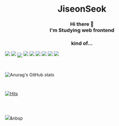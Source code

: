 <h1 align="center">JiseonSeok</h1>


<h3 align="center"> 
  Hi there 👋 <br/>
I'm Studying web frontend<br/>
           </h3>
<h3 align="center"> kind of... </h3>

<img display="inline" src="https://img.shields.io/badge/javascript-F7DF1E?style=for-the-badge&logo=javascript&logoColor=000"/>
<img display="inline" src="https://img.shields.io/badge/React-61DAFB?style=for-the-badge&logo=React&logoColor=000"/>
<img align="center" src="https://img.shields.io/badge/Sass-CC6699?style=for-the-badge&logo=Sass&logoColor=fff"/>
<img src="https://img.shields.io/badge/HTML5-E34F26?style=for-the-badge&logo=HTML5&logoColor=fff"/>
<img src="https://img.shields.io/badge/CSS3-1572B6?style=for-the-badge&logo=CSS3&logoColor=fff"/>
<img src="https://img.shields.io/badge/Firebase-FFCA28?style=for-the-badge&logo=Firebase&logoColor=000"/>
<img src="https://img.shields.io/badge/Redux-764ABC?style=for-the-badge&logo=Redux&logoColor=fff"/>
<img src="https://img.shields.io/badge/Redux Toolkit-764ABC?style=for-the-badge&logo=Redux&logoColor=fff"/>
<img src="https://img.shields.io/badge/AWS-232F3E?style=for-the-badge&logo=amazon aws&logoColor=fff"/>





<br/><br/>
![Anurag's GitHub stats](https://github-readme-stats.vercel.app/api?username=sunysty&show_icons=true&theme=radical)

<br/>

[![Hits](https://hits.seeyoufarm.com/api/count/incr/badge.svg?url=https%3A%2F%2Fgithub.com%2Fsunysty&count_bg=%2379C83D&title_bg=%23555555&icon=&icon_color=%23E7E7E7&title=hits&edge_flat=false)](https://hits.seeyoufarm.com)  

<br/><br/>


<!--
**sunysty/sunysty** is a ✨ _special_ ✨ repository because its `README.md` (this file) appears on your GitHub profile.

Here are some ideas to get you started:

- 🔭 I’m currently working on ...
- 🌱 I’m currently learning ...
- 👯 I’m looking to collaborate on ...
- 🤔 I’m looking for help with ...
- 💬 Ask me about ...
- 📫 How to reach me: ...
- 😄 Pronouns: ...
- ⚡ Fun fact: ...
-->
<img src="https://img.shields.io/badge/쓰고자하는_텍스트-컬러코드?style=flat-square&logo=simpleicons에서_아이콘이름&logoColor=white"/></a>&nbsp 
